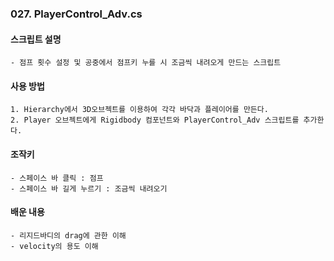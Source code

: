 ### 027. PlayerControl_Adv.cs


#### 스크립트 설명 
	- 점프 횟수 설정 및 공중에서 점프키 누를 시 조금씩 내려오게 만드는 스크립트


#### 사용 방법 
	1. Hierarchy에서 3D오브젝트를 이용하여 각각 바닥과 플레이어를 만든다.
	2. Player 오브젝트에게 Rigidbody 컴포넌트와 PlayerControl_Adv 스크립트를 추가한다.


#### 조작키
	- 스페이스 바 클릭 : 점프
	- 스페이스 바 길게 누르기 : 조금씩 내려오기


#### 배운 내용 
	- 리지드바디의 drag에 관한 이해
	- velocity의 용도 이해



